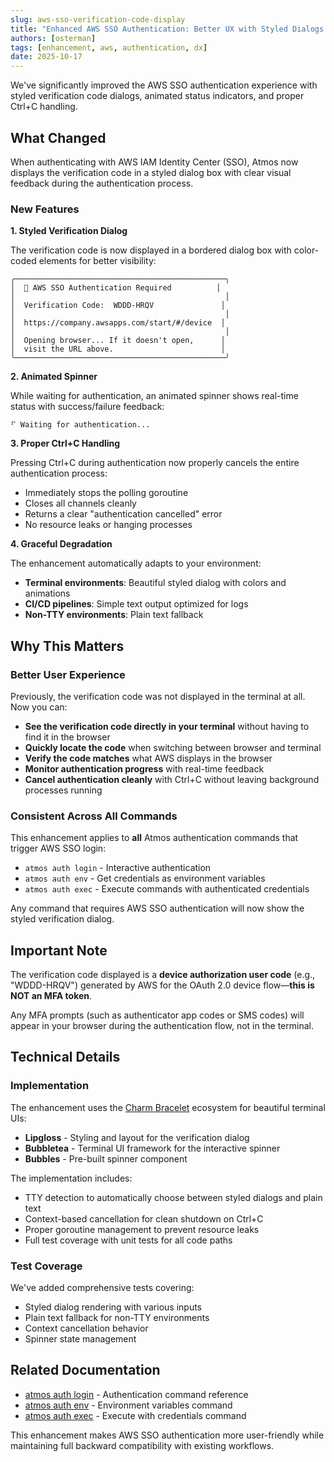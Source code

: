```yaml
---
slug: aws-sso-verification-code-display
title: "Enhanced AWS SSO Authentication: Better UX with Styled Dialogs and Graceful Cancellation"
authors: [osterman]
tags: [enhancement, aws, authentication, dx]
date: 2025-10-17
---
```


We've significantly improved the AWS SSO authentication experience with styled verification code dialogs, animated status indicators, and proper Ctrl+C handling.

<!--truncate-->

## What Changed

When authenticating with AWS IAM Identity Center (SSO), Atmos now displays the verification code in a styled dialog box with clear visual feedback during the authentication process.

### New Features

**1. Styled Verification Dialog**

The verification code is now displayed in a bordered dialog box with color-coded elements for better visibility:

```
╭───────────────────────────────────────────────╮
│  🔐 AWS SSO Authentication Required          │
│                                               │
│  Verification Code:  WDDD-HRQV               │
│                                               │
│  https://company.awsapps.com/start/#/device  │
│                                               │
│  Opening browser... If it doesn't open,      │
│  visit the URL above.                        │
╰───────────────────────────────────────────────╯
```

**2. Animated Spinner**

While waiting for authentication, an animated spinner shows real-time status with success/failure feedback:

```
⠋ Waiting for authentication...
```

**3. Proper Ctrl+C Handling**

Pressing Ctrl+C during authentication now properly cancels the entire authentication process:
- Immediately stops the polling goroutine
- Closes all channels cleanly
- Returns a clear "authentication cancelled" error
- No resource leaks or hanging processes

**4. Graceful Degradation**

The enhancement automatically adapts to your environment:
- **Terminal environments**: Beautiful styled dialog with colors and animations
- **CI/CD pipelines**: Simple text output optimized for logs
- **Non-TTY environments**: Plain text fallback

## Why This Matters

### Better User Experience

Previously, the verification code was not displayed in the terminal at all. Now you can:

- **See the verification code directly in your terminal** without having to find it in the browser
- **Quickly locate the code** when switching between browser and terminal
- **Verify the code matches** what AWS displays in the browser
- **Monitor authentication progress** with real-time feedback
- **Cancel authentication cleanly** with Ctrl+C without leaving background processes running

### Consistent Across All Commands

This enhancement applies to **all** Atmos authentication commands that trigger AWS SSO login:

- `atmos auth login` - Interactive authentication
- `atmos auth env` - Get credentials as environment variables
- `atmos auth exec` - Execute commands with authenticated credentials

Any command that requires AWS SSO authentication will now show the styled verification dialog.

## Important Note

The verification code displayed is a **device authorization user code** (e.g., "WDDD-HRQV") generated by AWS for the OAuth 2.0 device flow—**this is NOT an MFA token**.

Any MFA prompts (such as authenticator app codes or SMS codes) will appear in your browser during the authentication flow, not in the terminal.

## Technical Details

### Implementation

The enhancement uses the [Charm Bracelet](https://charm.sh/) ecosystem for beautiful terminal UIs:

- **Lipgloss** - Styling and layout for the verification dialog
- **Bubbletea** - Terminal UI framework for the interactive spinner
- **Bubbles** - Pre-built spinner component

The implementation includes:

- TTY detection to automatically choose between styled dialogs and plain text
- Context-based cancellation for clean shutdown on Ctrl+C
- Proper goroutine management to prevent resource leaks
- Full test coverage with unit tests for all code paths

### Test Coverage

We've added comprehensive tests covering:

- Styled dialog rendering with various inputs
- Plain text fallback for non-TTY environments
- Context cancellation behavior
- Spinner state management

## Related Documentation

- [atmos auth login](/cli/commands/auth/login) - Authentication command reference
- [atmos auth env](/cli/commands/auth/env) - Environment variables command
- [atmos auth exec](/cli/commands/auth/exec) - Execute with credentials command

This enhancement makes AWS SSO authentication more user-friendly while maintaining full backward compatibility with existing workflows.
